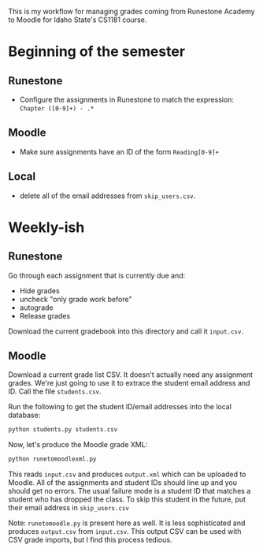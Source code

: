 This is my workflow for managing grades coming from Runestone Academy
to Moodle for Idaho State's CS1181 course.

# Beginning of the semester

## Runestone

- Configure the assignments in Runestone to match the expression: `Chapter ([0-9]+) - .*`

## Moodle

- Make sure assignments have an ID of the form `Reading[0-9]+`

## Local

- delete all of the email addresses from `skip_users.csv`.

# Weekly-ish

## Runestone

Go through each assignment that is currently due and:

  - Hide grades
  - uncheck "only grade work before"
  - autograde
  - Release grades

Download the current gradebook into this directory and call it `input.csv`.

## Moodle

Download a current grade list CSV. It doesn't actually need any assignment grades.
We're just going to use it to extrace the student email address and ID.  Call the file
`students.csv`.

Run the following to get the student ID/email addresses into the local database:

```bash
python students.py students.csv
```

Now, let's produce the Moodle grade XML:

```bash
python runetomoodlexml.py
```

This reads `input.csv` and produces `output.xml` which can be uploaded to Moodle.
All of the assignments and student IDs should line up and you should get no errors.
The usual failure mode is a student ID that matches a student who has dropped the
class. To skip this student in the future, put their email address in `skip_users.csv`

Note: `runetomoodle.py` is present here as well. It is less sophisticated and
produces `output.csv` from `input.csv`. This output CSV can be used with CSV
grade imports, but I find this process tedious.